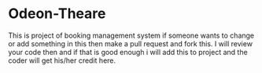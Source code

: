 # Odeon-Theare
This is project of booking management system if someone wants to change or add something in this then make a pull request and fork this. I will review your code then and if that is good enough i will add this to project and the coder will get his/her credit here.

